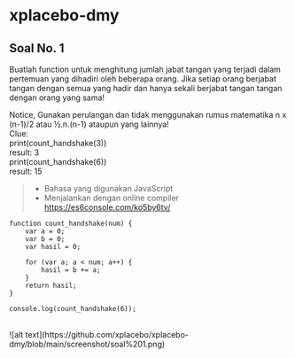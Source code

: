 # xplacebo-dmy
## Soal No. 1
Buatlah function untuk menghitung jumlah jabat tangan yang terjadi dalam pertemuan yang dihadiri oleh beberapa orang. Jika setiap orang berjabat tangan dengan semua yang hadir dan hanya sekali berjabat tangan tangan dengan orang yang sama!

Notice, Gunakan perulangan dan tidak menggunakan rumus matematika n x (n-1)/2 atau ½.n.(n-1) ataupun yang lainnya!
<br />
Clue:
<br />
print(count_handshake(3))
<br />
result: 3
<br />
print(count_handshake(6))
<br />
result: 15
<br />
> * Bahasa yang digunakan JavaScript
> * Menjalankan dengan online compiler https://es6console.com/ko5by6tv/

	function count_handshake(num) {
        var a = 0;
        var b = 0;
        var hasil = 0;

        for (var a; a < num; a++) {
            hasil = b += a;
        }
        return hasil;   
    }

    console.log(count_handshake(6));
<br />
![alt text](https://github.com/xplacebo/xplacebo-dmy/blob/main/screenshot/soal%201.png)